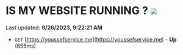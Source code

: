 # IS MY WEBSITE RUNNING ? [![](https://img.shields.io/static/v1?label=Sponsor&message=%E2%9D%A4&logo=GitHub&color=%23fe8e86)](https://github.com/sponsors/<username>)

Last updated: **9/26/2023, 9:22:21 AM**

- `GET` [https://youssefservice.me](https://youssefservice.me) - **Up** (655ms)
